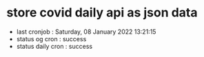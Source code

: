 # store covid daily api as json data

- last cronjob : Saturday, 08 January 2022 13:21:15
- status og cron : success
- status daily cron : success
      
      